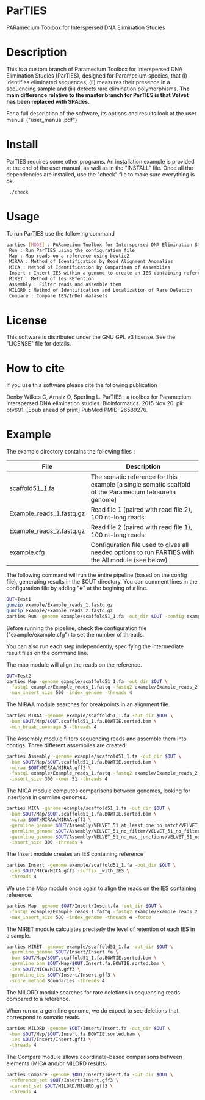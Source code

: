 # ParTIES
PARamecium Toolbox for Interspersed DNA Elimination Studies

# Description
This is a custom branch of Paramecium Toolbox for Interspersed DNA Elimination Studies (ParTIES), designed for Paramecium species, 
that (i) identifies eliminated sequences, (ii) measures their presence in a sequencing sample and (iii) detects rare elimination polymorphisms. **The main difference relative to the master branch for ParTIES is that Velvet has been replaced with SPAdes.**

For a full description of the software, its options and results look at the user manual ("user_manual.pdf")





# Install
ParTIES requires some other programs. An installation example is provided at the end of the user manual, as well as in the "INSTALL" file. 
Once all the dependencies are installed, use the "check" file to make sure everything is ok.
```bash
 ./check
```





# Usage
To run ParTIES use the following command
```bash
parties [MODE] : PARamecium Toolbox for Interspersed DNA Elimination Studies
 Run : Run ParTIES using the configuration file
 Map : Map reads on a reference using bowtie2
 MIRAA : Method of Identification by Read Alignment Anomalies
 MICA : Method of Identification by Comparison of Assemblies
 Insert : Insert IES within a genome to create an IES containing reference
 MIRET : Method of Ies RETention
 Assembly : Filter reads and assemble them
 MILORD : Method of Identification and Localization of Rare Deletion
 Compare : Compare IES/InDel datasets
```





# License
This software is distributed under the GNU GPL v3 license. See the "LICENSE" file for details.




# How to cite
If you use this software please cite the following publication

Denby Wilkes C, Arnaiz O, Sperling L. ParTIES : a toolbox for Paramecium interspersed DNA elimination studies. 
Bioinformatics. 2015 Nov 20. pii: btv691. [Epub ahead of print] PubMed PMID: 26589276.



# Example
The example directory contains the following files :

| File | Description |
| ----------- | ----------- |
| scaffold51_1.fa | The somatic reference for this example [a single somatic scaffold of the Paramecium tetraurelia genome] |
| Example_reads_1.fastq.gz | Read file 1 (paired with read file 2), 100 nt-long reads |
| Example_reads_2.fastq.gz | Read file 2 (paired with read file 1), 100 nt-long reads |
| example.cfg | Configuration file used to gives all needed options to run PARTIES with the All module (see below) |


The following command will run the entire pipeline (based on the config file), generating results in the $OUT  directory. You can comment lines in the configuration file by adding "#" at the begining of a line.


```bash
OUT=Test1
gunzip example/Example_reads_1.fastq.gz
gunzip example/Example_reads_2.fastq.gz
parties Run -genome example/scaffold51_1.fa -out_dir $OUT -config example/example.cfg
```

Before running the pipeline, check the configuration file ("example/example.cfg") to set the number of threads.

You can also run each step independently, specifying the intermediate result files on the command line.

The map module will align the reads on the reference.
```bash
OUT=Test2
parties Map -genome example/scaffold51_1.fa -out_dir $OUT \
 -fastq1 example/Example_reads_1.fastq -fastq2 example/Example_reads_2.fastq \
 -max_insert_size 500 -index_genome -threads 4 
```

The MIRAA module searches for breakpoints in an alignment file.
```bash
parties MIRAA -genome example/scaffold51_1.fa -out_dir $OUT \
 -bam $OUT/Map/$OUT.scaffold51_1.fa.BOWTIE.sorted.bam \
 -min_break_coverage 5 -threads 4 
```

The Assembly module filters sequencing reads and assemble them into contigs. Three different assemblies are created.
```bash
parties Assembly -genome example/scaffold51_1.fa -out_dir $OUT \
 -bam $OUT/Map/$OUT.scaffold51_1.fa.BOWTIE.sorted.bam \
 -miraa $OUT/MIRAA/MIRAA.gff3 \
 -fastq1 example/Example_reads_1.fastq -fastq2 example/Example_reads_2.fastq \
 -insert_size 300 -kmer 51 -threads 4 
```

The MICA module computes comparisons between genomes, looking for insertions in germline genomes.
```bash
parties MICA -genome example/scaffold51_1.fa -out_dir $OUT \
 -bam $OUT/Map/$OUT.scaffold51_1.fa.BOWTIE.sorted.bam \
 -miraa $OUT/MIRAA/MIRAA.gff3 \
 -germline_genome $OUT/Assembly/VELVET_51_at_least_one_no_match/VELVET_51_at_least_one_no_match_contigs.fa \
 -germline_genome $OUT/Assembly/VELVET_51_no_filter/VELVET_51_no_filter_contigs.fa \
 -germline_genome $OUT/Assembly/VELVET_51_no_mac_junctions/VELVET_51_no_mac_junctions_contigs.fa \
 -insert_size 300 -threads 4 
```


The Insert module creates an IES containing reference
```bash
parties Insert -genome example/scaffold51_1.fa -out_dir $OUT \
 -ies $OUT/MICA/MICA.gff3 -suffix _with_IES \
 -threads 4 
```

We use the Map module once again to align the reads on the IES containing reference.
```bash
parties Map -genome $OUT/Insert/Insert.fa -out_dir $OUT \
 -fastq1 example/Example_reads_1.fastq -fastq2 example/Example_reads_2.fastq \
 -max_insert_size 500 -index_genome -threads 4 -force
```

The MIRET module calculates precisely the level of retention of each IES in a sample.
```bash
parties MIRET -genome example/scaffold51_1.fa -out_dir $OUT \
 -germline_genome $OUT/Insert/Insert.fa \
 -bam $OUT/Map/$OUT.scaffold51_1.fa.BOWTIE.sorted.bam \
 -germline_bam $OUT/Map/$OUT.Insert.fa.BOWTIE.sorted.bam \
 -ies $OUT/MICA/MICA.gff3 \
 -germline_ies $OUT/Insert/Insert.gff3 \
 -score_method Boundaries -threads 4 
```

The MILORD module searches for rare deletions in sequencing reads compared to a reference.

When run on a germline genome, we do expect to see deletions that correspond to somatic reads.
```bash
parties MILORD -genome $OUT/Insert/Insert.fa -out_dir $OUT \
 -bam $OUT/Map/$OUT.Insert.fa.BOWTIE.sorted.bam \
 -ies $OUT/Insert/Insert.gff3 \
 -threads 4 
```

The Compare module allows coordinate-based comparisons between elements (MICA and/or MILORD results)
```bash
parties Compare -genome $OUT/Insert/Insert.fa -out_dir $OUT \
 -reference_set $OUT/Insert/Insert.gff3 \
 -current_set $OUT/MILORD/MILORD.gff3 \
 -threads 4 
```

